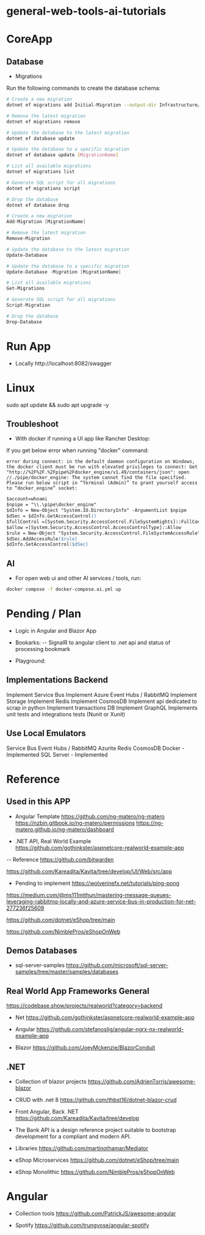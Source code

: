 # general-web-tools-ai-tutorials


# CoreApp

## Database

- Migrations

Run the following commands to create the database schema:

```bash
# Create a new migration
dotnet ef migrations add Initial-Migration --output-dir Infrastructure/Data/Migrations

# Remove the latest migration
dotnet ef migrations remove

# Update the database to the latest migration
dotnet ef database update

# Update the database to a specific migration
dotnet ef database update [MigrationName]

# List all available migrations
dotnet ef migrations list

# Generate SQL script for all migrations
dotnet ef migrations script

# Drop the database
dotnet ef database drop
```

```ps1
# Create a new migration	
Add-Migration [MigrationName]

# Remove the latest migration	
Remove-Migration

# Update the database to the latest migration	
Update-Database

# Update the database to a specific migration	
Update-Database -Migration [MigrationName]

# List all available migrations	
Get-Migrations

# Generate SQL script for all migrations	
Script-Migration

# Drop the database	
Drop-Database

```

# Run App

- Locally
http://localhost:8082/swagger


# Linux

sudo apt update && sudo apt upgrade -y



## Troubleshoot

- With docker if running a UI app like Rancher Desktop:

If you get below error when running "docker" command:

```
error during connect: in the default daemon configuration on Windows, the docker client must be run with elevated privileges to connect: Get "http://%2F%2F.%2Fpipe%2Fdocker_engine/v1.49/containers/json": open //./pipe/docker_engine: The system cannot find the file specified.
Please run below script in “Terminal (Admin)” to grant yourself access to “docker_engine” socket:
```

```ps
$account=whoami
$npipe = "\\.\pipe\docker_engine"
$dInfo = New-Object "System.IO.DirectoryInfo" -ArgumentList $npipe
$dSec = $dInfo.GetAccessControl()
$fullControl =[System.Security.AccessControl.FileSystemRights]::FullControl
$allow =[System.Security.AccessControl.AccessControlType]::Allow
$rule = New-Object "System.Security.AccessControl.FileSystemAccessRule" -ArgumentList $account,$fullControl,$allow
$dSec.AddAccessRule($rule)
$dInfo.SetAccessControl($dSec)
```


## AI

- For open web ui and other AI services / tools, run:
```bash
docker compose -f docker-compose.ai.yml up
```



# Pending / Plan

- Logic in Angular and Blazor App
- Bookarks:
-- SignalR to angular client to .net api and status of processing bookmark



- Playground:

##  Implementations Backend

Implement Service Bus
Implement Azure Event Hubs / RabbitMQ
Implement Storage
Implement Redis
Implement CosmosDB
Implement api dedicated to scrap in python
Implement transactions DB
Implement GraphQL
Implements unit tests and integrations tests (Nunit or Xunit)

## Use Local Emulators

Service Bus
Event Hubs / RabbitMQ
Azurite
Redis
CosmosDB
Docker - Implemented
SQL Server - Implemented



# Reference 

## Used in this APP
 
- Angular Template
https://github.com/ng-matero/ng-matero
https://nzbin.gitbook.io/ng-matero/permissions
https://ng-matero.github.io/ng-matero/dashboard

- .NET API, Real World Example 
https://github.com/gothinkster/aspnetcore-realworld-example-app


-- Reference
https://github.com/bitwarden

https://github.com/Kareadita/Kavita/tree/develop/UI/Web/src/app


* Pending to implement
https://wolverinefx.net/tutorials/ping-pong

https://medium.com/@ms111mithun/mastering-message-queues-leveraging-rabbitmq-locally-and-azure-service-bus-in-production-for-net-277236f25609

https://github.com/dotnet/eShop/tree/main

https://github.com/NimblePros/eShopOnWeb




## Demos Databases

- sql-server-samples
https://github.com/microsoft/sql-server-samples/tree/master/samples/databases


## Real World App Frameworks General

https://codebase.show/projects/realworld?category=backend

- Net
https://github.com/gothinkster/aspnetcore-realworld-example-app

- Angular
https://github.com/stefanoslig/angular-ngrx-nx-realworld-example-app

- Blazor
https://github.com/JoeyMckenzie/BlazorConduit


## .NET

- Collection of blazor projects
https://github.com/AdrienTorris/awesome-blazor


- CRUD with .net 8
https://github.com/thbst16/dotnet-blazor-crud


- Front Angular, Back .NET
https://github.com/Kareadita/Kavita/tree/develop


- The Bank API is a design reference project suitable to bootstrap development for a compliant and modern API.

- Libraries
https://github.com/martinothamar/Mediator


- eShop Microservices
https://github.com/dotnet/eShop/tree/main

- eShop Monolithic
https://github.com/NimblePros/eShopOnWeb


# Angular

- Collection tools
https://github.com/PatrickJS/awesome-angular

- Spotify
https://github.com/trungvose/angular-spotify



